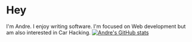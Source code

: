 # Hey

I'm Andre. 
I enjoy writing software.
I'm focused on Web development but am also interested in Car Hacking.
[![Andre's GitHub stats](https://github-readme-stats.vercel.app/api?username=andredeloliveira)](https://github.com/anuraghazra/github-readme-stats)
<!--
**andredeloliveira/andredeloliveira** is a ✨ _special_ ✨ repository because its `README.md` (this file) appears on your GitHub profile.

Here are some ideas to get you started:

- 🔭 I’m currently working on ...
- 🌱 I’m currently learning ...
- 👯 I’m looking to collaborate on ...
- 🤔 I’m looking for help with ...
- 💬 Ask me about ...
- 📫 How to reach me: ...
- 😄 Pronouns: ...
- ⚡ Fun fact: ...
-->
